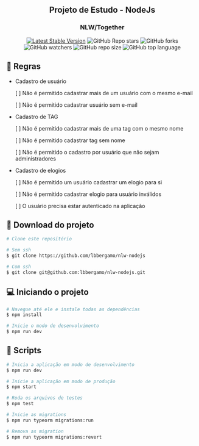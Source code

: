 <h2 align="center">Projeto de Estudo - NodeJs</h2>
<h3 align="center">NLW/Together</h3>

<center>

[![Latest Stable Version](https://img.shields.io/npm/v/yarn.svg)](https://www.npmjs.com/package/yarn)
![GitHub Repo stars](https://img.shields.io/github/stars/lbbergamo/nlw-nodejs?style=social)
![GitHub forks](https://img.shields.io/github/forks/lbbergamo/nlw-nodejs?style=social)
![GitHub watchers](https://img.shields.io/github/watchers/lbbergamo/nlw-nodejs?style=social)
![GitHub repo size](https://img.shields.io/github/repo-size/lbbergamo/nlw-nodejs)
![GitHub top language](https://img.shields.io/github/languages/top/lbbergamo/nlw-nodejs)

</center>


## :memo: Regras
- Cadastro de usuário

    [ ] Não é permitido cadastrar mais de um usuário com o mesmo e-mail

    [ ] Não é permitido cadastrar usuário sem e-mail

- Cadastro de TAG

    [ ] Não é permitido cadastrar mais de uma tag com o mesmo nome

    [ ] Não é permitido cadastrar tag sem nome

    [ ] Não é permitido o cadastro por usuário que não sejam administradores

- Cadastro de elogios

    [ ] Não é permitido um usuário cadastrar um elogio para si

    [ ] Não é permitido cadastrar elogio para usuário inválidos

    [ ] O usuário precisa estar autenticado na aplicação

## :paperclip: Download do projeto
```bash
# Clone este repositório

# Sem ssh
$ git clone https://github.com/lbbergamo/nlw-nodejs

# Com ssh 
$ git clone git@github.com:lbbergamo/nlw-nodejs.git
```

## :computer: Iniciando o projeto
```bash
# Navegue até ele e instale todas as dependências
$ npm install

# Inicie o modo de desenvolvimento
$ npm run dev
```

## :memo: Scripts
```bash
# Inicia a aplicação em modo de desenvolvimento
$ npm run dev

# Inicie a aplicação em modo de produção
$ npm start

# Roda os arquivos de testes
$ npm test

# Inicie as migrations
$ npm run typeorm migrations:run

# Remova as migration
$ npm run typeorm migrations:revert
```